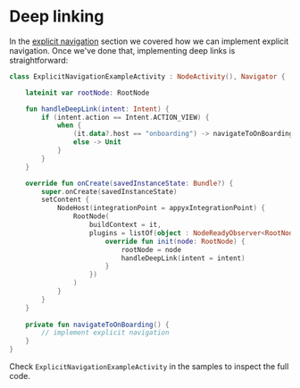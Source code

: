 # Deep linking

In the [explicit navigation](https://bumble-tech.github.io/appyx/navigation/explicit-navigation/) section we covered
how we can implement explicit navigation. Once we've done that, implementing deep links is straightforward:

```kotlin
class ExplicitNavigationExampleActivity : NodeActivity(), Navigator {

    lateinit var rootNode: RootNode

    fun handleDeepLink(intent: Intent) {
        if (intent.action == Intent.ACTION_VIEW) {
            when {
                (it.data?.host == "onboarding") -> navigateToOnBoarding()
                else -> Unit
            }
        }
    }

    override fun onCreate(savedInstanceState: Bundle?) {
        super.onCreate(savedInstanceState)
        setContent {
            NodeHost(integrationPoint = appyxIntegrationPoint) {
                RootNode(
                    buildContext = it,
                    plugins = listOf(object : NodeReadyObserver<RootNode> {
                        override fun init(node: RootNode) {
                            rootNode = node
                            handleDeepLink(intent = intent)
                        }
                    })
                )
            }
        }
    }
    
    private fun navigateToOnBoarding() {
        // implement explicit navigation
    }
}
```

Check `ExplicitNavigationExampleActivity` in the samples to inspect the full code.


